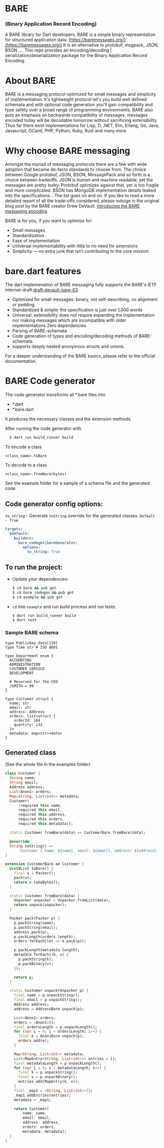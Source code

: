 # BARE
### (Binary Application Record Encoding)
A BARE library for Dart developers.
BARE is a simple binary representation for structured application data. [https://baremessages.org/](https://baremessages.org/)
It is an alternative to protobuf, msgpack, JSON, BSON ....
This repo provides an encoding/decoding | serialization/deserialization package for the Binary Application Record Encoding.

# About BARE

BARE is a messaging protocol optimized for small messages and simplicity of implementation. It's lightweight protocol let's you build well defined schemata and with optional code generation you'll gain compatibility and type safety over a broad range of programming environments. BARE also puts an emphasis on backwards compatibility of messages, messages encoded today will be decodable tomorrow without sacrificing extensibility.
Thus far there exist implementations for Lisp, D, .NET, Elm, Erlang, Go, Java, Javascript, OCaml, PHP, Python, Ruby, Rust and many more.

# Why choose BARE messaging

Amongst the myriad of messaging protocols there are a few with wide adoption that became de-facto standards to choose from. The choice between Google protobuf, JSON, BSON, MessagePack and so forth is a choice between tradeoffs. JSON is human and machine readable, yet the messages are pretty bulky. Protobuf optimizes against that, yet is too fragile and more complicated. BSON has MongoDB implementation details leaked into the specifications... The list goes on and on. If you like to read a more detailed report of all the trade-offs considered, please indulge in the original blog post by the BARE creator Drew DeVault: [Introducing the BARE messaging encoding](https://drewdevault.com/2020/06/21/BARE-message-encoding.html)

BARE is for you, if you want to optimize for:

- Small messages
- Standardization
- Ease of implementation
- Universal implementability with little to no need for extensions
- Simplicity — no extra junk that isn’t contributing to the core mission

# bare.dart features
The dart implemenation of BARE messaging fully supports the BARE's IETF internet-draft:[draft-devault-bare-03](https://datatracker.ietf.org/doc/draft-devault-bare/03/)

- Optimized for small messages: binary, not self-describing, no alignment or padding
- Standardized & simple: the specification is just over 1,000 words
- Universal: extensibility does not require expanding the implementation nor making messages which are incompatible with older implementations
  Zero dependencies
- Parsing of BARE-schemata
- Code generation of types and encoding/decoding methods of BARE-schemata.
- supports deeply nested anonymous structs and unions.

For a deeper understanding of the BARE basics, please refer to the official documentation.

# BARE Code generator

The code generator transforms all *.bare files into 
- *.dart
- *.bare.dart

It produces the necessary classes and the extension methods.

After running the code generator with 
```bash
  $ dart run build_runner build
```


To encode a class
```
<class_name>.toBare
```

To decode to a class
```
<class_name>.fromBare(bytes)
```

See the example folder for a sample of a schema file and the generated code.

## Code generator config options:
`to_string` - Generate `toString` override for the generated classes. `Default - True` 
```yaml
targets:
  $default:
    builders:
      bare_codegen|bareGenerator:
        options:
          to_string: True
```
## To run the project:

- Update your dependencies:

  ```bash
  $ cd bare && pub get
  $ cd bare_codegen && pub get
  $ cd example && pub get
  ```

- `cd` into `example` and run build process and run tests:

  ```bash
  $ dart run build_runner build
  $ dart test
  ```

### Sample BARE schema

```
type PublicKey data[128]
type Time str # ISO 8601

type Department enum {
  ACCOUNTING
  ADMINISTRATION
  CUSTOMER_SERVICE
  DEVELOPMENT

  # Reserved for the CEO
  JSMITH = 99
}

type Customer struct {
  name: str
  email: str
  address: Address
  orders: list<struct {
    orderId: i64
    quantity: i32
  }>
  metadata: map<str><data>
}

```

## Generated class 
(See the whole file in the examples folder)

```dart
class Customer {
  String name;
  String email;
  Address address;
  List<Anon1> orders;
  Map<String, List<int>> metadata;
  Customer(
      {required this.name,
      required this.email,
      required this.address,
      required this.orders,
      required this.metadata});

  static Customer fromBare(data) => CustomerBare.fromBare(data);

  @override
  String toString() =>
      'Customer { name: ${name}, email: ${email}, address: ${address}, orders: ${orders}, metadata: ${metadata} }';
}

extension CustomerBare on Customer {
  Uint8List toBare() {
    final x = Packer();
    pack(x);
    return x.takeBytes();
  }

  static Customer fromBare(data) {
    Unpacker unpacker = Unpacker.fromList(data);
    return unpack(unpacker);
  }

  Packer pack(Packer p) {
    p.packString(name);
    p.packString(email);
    address.pack(p);
    p.packLength(orders.length);
    orders.forEach((e) => e.pack(p));

    p.packLength(metadata.length);
    metadata.forEach((k, v) {
      p.packString(k);
      p.packBinary(v);
    });

    return p;
  }

  static Customer unpack(Unpacker p) {
    final name = p.unpackString();
    final email = p.unpackString();
    Address address;
    address = AddressBare.unpack(p);

    List<Anon1> orders;
    orders = <Anon1>[];
    final ordersLength = p.unpackLength();
    for (var i = 0; i < ordersLength; i++) {
      final e = Anon1Bare.unpack(p);
      orders.add(e);
    }

    Map<String, List<int>> metadata;
    List<MapEntry<String, List<int>>> entries = [];
    final metadataLength = p.unpackLength();
    for (var i = 0; i < metadataLength; i++) {
      final k = p.unpackString();
      final v = p.unpackBinary();
      entries.add(MapEntry(k, v));
    }
    final _map1 = <String, List<int>>{};
    _map1.addEntries(entries);
    metadata = _map1;

    return Customer(
        name: name,
        email: email,
        address: address,
        orders: orders,
        metadata: metadata);
  }
}
```